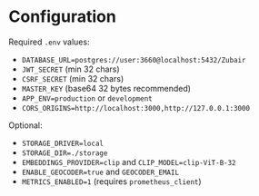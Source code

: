 # Configuration

Required `.env` values:
- `DATABASE_URL=postgres://user:3660@localhost:5432/Zubair`
- `JWT_SECRET` (min 32 chars)
- `CSRF_SECRET` (min 32 chars)
- `MASTER_KEY` (base64 32 bytes recommended)
- `APP_ENV=production` or `development`
- `CORS_ORIGINS=http://localhost:3000,http://127.0.0.1:3000`

Optional:
- `STORAGE_DRIVER=local`
- `STORAGE_DIR=./storage`
- `EMBEDDINGS_PROVIDER=clip` and `CLIP_MODEL=clip-ViT-B-32`
- `ENABLE_GEOCODER=true` and `GEOCODER_EMAIL`
- `METRICS_ENABLED=1` (requires `prometheus_client`)